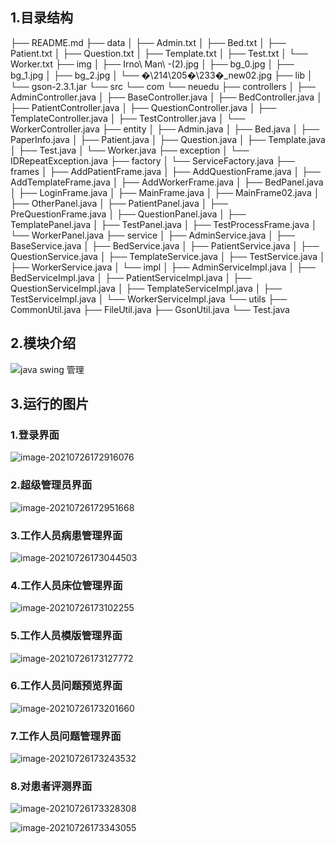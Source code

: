 ## 1.目录结构

├── README.md
├── data
│   ├── Admin.txt
│   ├── Bed.txt
│   ├── Patient.txt
│   ├── Question.txt
│   ├── Template.txt
│   ├── Test.txt
│   └── Worker.txt
├── img
│   ├── Irno\ Man\ -(2).jpg
│   ├── bg_0.jpg
│   ├── bg_1.jpg
│   ├── bg_2.jpg
│   └── �\214\205�\233�_new02.jpg
├── lib
│   └── gson-2.3.1.jar
└── src
    └── com
        └── neuedu
            ├── controllers
            │   ├── AdminController.java
            │   ├── BaseController.java
            │   ├── BedController.java
            │   ├── PatientController.java
            │   ├── QuestionController.java
            │   ├── TemplateController.java
            │   ├── TestController.java
            │   └── WorkerController.java
            ├── entity
            │   ├── Admin.java
            │   ├── Bed.java
            │   ├── PaperInfo.java
            │   ├── Patient.java
            │   ├── Question.java
            │   ├── Template.java
            │   ├── Test.java
            │   └── Worker.java
            ├── exception
            │   └── IDRepeatException.java
            ├── factory
            │   └── ServiceFactory.java
            ├── frames
            │   ├── AddPatientFrame.java
            │   ├── AddQuestionFrame.java
            │   ├── AddTemplateFrame.java
            │   ├── AddWorkerFrame.java
            │   ├── BedPanel.java
            │   ├── LoginFrame.java
            │   ├── MainFrame.java
            │   ├── MainFrame02.java
            │   ├── OtherPanel.java
            │   ├── PatientPanel.java
            │   ├── PreQuestionFrame.java
            │   ├── QuestionPanel.java
            │   ├── TemplatePanel.java
            │   ├── TestPanel.java
            │   ├── TestProcessFrame.java
            │   └── WorkerPanel.java
            ├── service
            │   ├── AdminService.java
            │   ├── BaseService.java
            │   ├── BedService.java
            │   ├── PatientService.java
            │   ├── QuestionService.java
            │   ├── TemplateService.java
            │   ├── TestService.java
            │   ├── WorkerService.java
            │   └── impl
            │       ├── AdminServiceImpl.java
            │       ├── BedServiceImpl.java
            │       ├── PatientServiceImpl.java
            │       ├── QuestionServiceImpl.java
            │       ├── TemplateServiceImpl.java
            │       ├── TestServiceImpl.java
            │       └── WorkerServiceImpl.java
            └── utils
                ├── CommonUtil.java
                ├── FileUtil.java
                ├── GsonUtil.java
                └── Test.java

## 2.模块介绍

![java swing 管理](https://image.dieselchen.work/uPic/2021/07/26/java%20swing%20%E7%AE%A1%E7%90%86.png)

## 3.运行的图片

### 1.登录界面

![image-20210726172916076](https://image.dieselchen.work/uPic/2021/07/26/image-20210726172916076.png)

### 2.超级管理员界面

![image-20210726172951668](https://image.dieselchen.work/uPic/2021/07/26/image-20210726172951668.png)

### 3.工作人员病患管理界面

![image-20210726173044503](https://image.dieselchen.work/uPic/2021/07/26/image-20210726173044503.png)

### 4.工作人员床位管理界面

![image-20210726173102255](https://image.dieselchen.work/uPic/2021/07/26/image-20210726173102255.png)

### 5.工作人员模版管理界面

![image-20210726173127772](https://image.dieselchen.work/uPic/2021/07/26/image-20210726173127772.png)

### 6.工作人员问题预览界面

![image-20210726173201660](https://image.dieselchen.work/uPic/2021/07/26/image-20210726173201660.png)

### 7.工作人员问题管理界面

![image-20210726173243532](https://image.dieselchen.work/uPic/2021/07/26/image-20210726173243532.png)

### 8.对患者评测界面

![image-20210726173328308](https://image.dieselchen.work/uPic/2021/07/26/image-20210726173328308.png)

![image-20210726173343055](https://image.dieselchen.work/uPic/2021/07/26/image-20210726173343055.png)